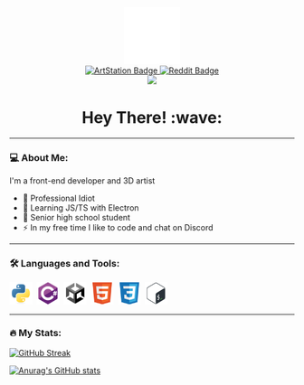 <html>
  <div id="header" align="center">
    <img src="https://github.com/SpektacleFR/SpektacleFR/blob/main/img/White%20Logo.png" width="100"/>
  </div>

  <div id="badges" align="center">
    <a href="https://www.artstation.com/spektacle">
      <img src="https://img.shields.io/badge/ArtStation-blue?style=for-the-badge&logo=artstation&logoColor=white" alt="ArtStation Badge"/>
    </a>
    <a href="https://www.reddit.com/u/SpektacleTV/">
      <img src="https://img.shields.io/badge/Reddit-red?style=for-the-badge&logo=reddit&logoColor=white" alt="Reddit Badge"/>
    </a>
  </div>
  <div id="subbadges" align="center">
    <img src="https://komarev.com/ghpvc/?username=SpektacleFR&style=flat-square&color=blue"/>
  </div>

  <h1 align="center">Hey There! :wave:</h1>
</html>

---

### :computer: About Me:
I'm a front-end developer and 3D artist
- :brain: Professional Idiot
- :seedling: Learning JS/TS with Electron
- :book: Senior high school student
- :zap: In my free time I like to code and chat on Discord

---

### :hammer_and_wrench: Languages and Tools:
<div>
  <img src="https://github.com/devicons/devicon/blob/master/icons/python/python-original.svg" title="Python" alt="Python" width="40" height="40"/>&nbsp;
  <img src="https://github.com/devicons/devicon/blob/master/icons/csharp/csharp-original.svg" title="C#" alt="C#" width="40" height="40"/>&nbsp;
  <img src="https://github.com/devicons/devicon/blob/master/icons/unity/unity-original.svg" title="Unity" alt="Unity" width="40" height="40"/>&nbsp;
  <img src="https://github.com/devicons/devicon/blob/master/icons/html5/html5-original.svg" title="HTML5" alt="HTML" width="40" height="40"/>&nbsp;
  <img src="https://github.com/devicons/devicon/blob/master/icons/css3/css3-original.svg" title="CSS"  alt="CSS" width="40" height="40"/>&nbsp;
  <img src="https://github.com/devicons/devicon/blob/master/icons/bash/bash-original.svg" title="CSS"  alt="CSS" width="40" height="40"/>&nbsp;
</div>

---

### :fire: My Stats:
 [![GitHub Streak](http://github-readme-streak-stats.herokuapp.com?user=SpektacleFR&theme=dark&hide_border=true&border_radius=15&mode=weekly)](https://git.io/streak-stats)
 
[![Anurag's GitHub stats](https://github-readme-stats.vercel.app/api?username=SpektacleFR&show_icons=true&theme=codeSTACKr)](https://github.com/anuraghazra/github-readme-stats)
